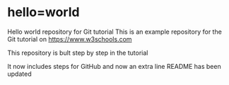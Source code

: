 # hello=world
Hello world repository for Git tutorial
This is an example repository for the Git tutorial on https://www.w3schools.com

This repository is bult step by step in the tutorial

It now includes steps for GitHub
and now an extra line
README has been updated
